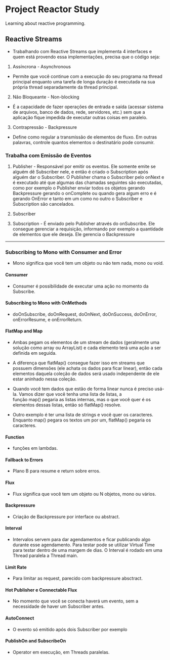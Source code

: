 # Project Reactor Study
Learning about reactive programming.

<h2>Reactive Streams</h2>

* Trabalhando com Reactive Streams que implementa 4 interfaces e quem está provendo essa implementações, precisa que o código seja:

1. Assíncrona - Asynchronous 

* Permite que você continue com a execução do seu programa na thread principal enquanto uma tarefa de longa duração é executada na sua própria thread separadamente da thread principal.

2. Não Bloqueante - Non-blocking 

* É a capacidade de fazer operações de entrada e saída (acessar sistema de arquivos, banco de dados, rede, servidores, etc.) sem que a aplicação fique impedida de executar outras coisas em paralelo.

3. Contrapressão - Backpressure

* Define como regular a transmissão de elementos de fluxo. Em outras palavras, controle quantos elementos o destinatário pode consumir.

<h3>Trabalha com Emissão de Eventos</h3>

1. Publisher - Responsável por emitir os eventos. Ele somente emite se alguém dê Subscriber nele, e então é criado o Subscription após alguém dar o Subscriber. O Publisher chama o Subscriber pelo onNext e é executado até que algumas das chamadas seguintes são executadas, como por exemplo o Publisher enviar todos os objetos gerando Backpressure gerando o onComplete ou quando gera algum erro e é gerando OnError e tanto em um como no outro o Subscriber e Subscription são cancelados.

2. Subscriber 

3. Subscription - É enviado pelo Publisher através do onSubscribe. Ele consegue gerenciar a requisição, informando por exemplo a quantidade de elementos que ele deseja. Ele gerencia o Backpressure

<hr/>

<h3>Subscribing to Mono with Consumer and Error</h3>

* Mono significa que você tem um objeto ou não tem nada, mono ou void.

<h4>Consumer</h4>

* Consumer é possibilidade de executar uma ação no momento da Subscribe.

<h4>Subscribing to Mono with OnMethods</h4>

* doOnSubscribe, doOnRequest, doOnNext, doOnSuccess, doOnError, onErrorResume, e onErrorReturn.

<h4>FlatMap and Map</h4>

* Ambas pegam os elementos de um stream de dados (geralmente uma solução como array ou ArrayList) e cada elemento terá uma ação a ser definida em seguida.

* A diferença que flatMap() consegue fazer isso em streams que possuem dimensões (ele achata os dados para ficar linear), então cada elementos daquela coleção de dados será usado independente de ele estar aninhado nessa coleção.

* Quando você tem dados que estão de forma linear nunca é preciso usá-la.
Vamos dizer que você tenha uma lista de listas, a função map() pegaria as listas internas, mas o que você quer é os elementos dessas listas, então só flatMap() resolve.

* Outro exemplo é ter uma lista de strings e você quer os caracteres. Enquanto map() pegara os textos um por um, flatMap() pegaria os caracteres.

<h4>Function</h4>

* funções em lambdas.

<h4>Fallback to Errors</h4>

* Plano B para resume e return sobre erros.

<h4>Flux</h4>

* Flux significa que você tem um objeto ou N objetos, mono ou vários.

<h4>Backpressure</h4>

* Criação de Backpressure por interface ou abstract.

<h4>Interval</h4>

* Intervalos servem para dar agendamentos e ficar publicando algo durante esse agendamento. Para testar pode se utilizar Virtual Time para testar dentro de uma margem de dias. O Interval é rodado em uma Thread paralela a Thread main. 

<h4>Limit Rate</h4>

* Para limitar as request, parecido com backpressure absctract.

<h4>Hot Publisher e Connectable Flux</h4>

* No momento que você se conecta haverá um evento, sem a necessidade de haver um Subscriber antes.

<h4>AutoConnect</h4>

* O evento só emitido após dois Subscriber por exemplo

<h4>PublishOn and SubscribeOn</h4>

* Operator em execução, em Threads paralelas.


